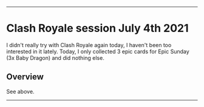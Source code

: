 
***

# Clash Royale session July 4th 2021

I didn't really try with Clash Royale again today, I haven't been too interested in it lately. Today, I only collected 3 epic cards for Epic Sunday (3x Baby Dragon) and did nothing else.

## Overview

See above.

***
